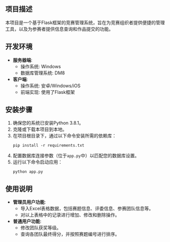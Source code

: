 ## 项目描述
本项目是一个基于Flask框架的竞赛管理系统，旨在为竞赛组织者提供便捷的管理工具，以及为参赛者提供信息查询和作品提交的功能。
## 开发环境
- **服务器端**: 
  - 操作系统: Windows
  - 数据库管理系统: DM8
- **客户端**: 
  - 操作系统: 安卓/Windows/iOS
  - 前端实现: 使用了Flask框架
## 安装步骤
1. 确保您的系统已安装Python 3.8.1。
2. 克隆或下载本项目到本地。
3. 在项目根目录下，通过以下命令安装所需的依赖库：
   ```
   pip install -r requirements.txt
   ```
4. 配置数据库连接参数（位于`app.py`中）以匹配您的数据库设置。
5. 运行以下命令启动应用：
   ```
   python app.py
   ```
## 使用说明
- **管理员用户功能**:
  - 导入Excel表格数据，包括赛题信息、评委信息、参赛团队信息等。
  - 对以上表格中的记录进行增加、修改和删除操作。
- **普通用户功能**:
  - 修改团队获奖等级。
  - 查询各团队最终得分，并按照赛题编号进行排序。
